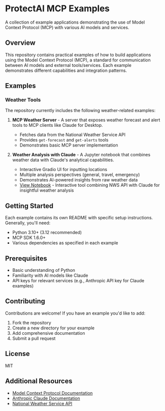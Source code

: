 # ProtectAI MCP Examples

A collection of example applications demonstrating the use of Model Context Protocol (MCP) with various AI models and services.

## Overview

This repository contains practical examples of how to build applications using the Model Context Protocol (MCP), a standard for communication between AI models and external tools/services. Each example demonstrates different capabilities and integration patterns.

## Examples

### Weather Tools

The repository currently includes the following weather-related examples:

1. **MCP Weather Server** - A server that exposes weather forecast and alert tools to MCP clients like Claude for Desktop.
   - Fetches data from the National Weather Service API
   - Provides `get-forecast` and `get-alerts` tools
   - Demonstrates basic MCP server implementation

2. **Weather Analysis with Claude** - A Jupyter notebook that combines weather data with Claude's analytical capabilities.
   - Interactive Gradio UI for inputting locations
   - Multiple analysis perspectives (general, travel, emergency)
   - Demonstrates AI-powered insights from raw weather data
   - [View Notebook](weather-v1/mcp_weather_analysis_using_claude/weather_analysis_tool_claude.ipynb) - Interactive tool combining NWS API with Claude for insightful weather analysis

## Getting Started

Each example contains its own README with specific setup instructions. Generally, you'll need:

- Python 3.10+ (3.12 recommended)
- MCP SDK 1.6.0+
- Various dependencies as specified in each example

## Prerequisites

- Basic understanding of Python
- Familiarity with AI models like Claude
- API keys for relevant services (e.g., Anthropic API key for Claude examples)

## Contributing

Contributions are welcome! If you have an example you'd like to add:

1. Fork the repository
2. Create a new directory for your example
3. Add comprehensive documentation
4. Submit a pull request

## License

MIT

## Additional Resources

- [Model Context Protocol Documentation](https://modelcontextprotocol.io)
- [Anthropic Claude Documentation](https://docs.anthropic.com)
- [National Weather Service API](https://api.weather.gov)